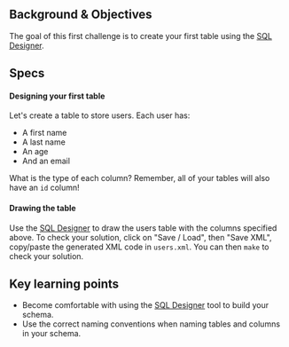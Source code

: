 ## Background & Objectives

The goal of this first challenge is to create your first table using the [SQL Designer](http://db.lewagon.com).

## Specs

#### Designing your first table

Let's create a table to store users. Each user has:

- A first name
- A last name
- An age
- And an email

What is the type of each column? Remember, all of your tables will also have an `id` column!

#### Drawing the table

Use the [SQL Designer](http://db.lewagon.com) to draw the users table with the columns specified above.
To check your solution, click on "Save / Load", then "Save XML", copy/paste the generated XML code in `users.xml`. You can then `make` to check your solution.

## Key learning points

- Become comfortable with using the [SQL Designer](http://db.lewagon.com) tool to build your schema.
- Use the correct naming conventions when naming tables and columns in your schema.
